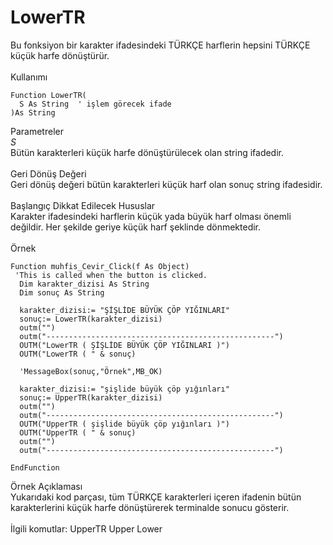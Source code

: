 # LowerTR

Bu fonksiyon bir karakter ifadesindeki TÜRKÇE harflerin hepsini TÜRKÇE küçük harfe dönüştürür.\
\
Kullanımı

```
Function LowerTR(
  S As String  ' işlem görecek ifade
)As String
```

Parametreler\
_S_\
Bütün karakterleri küçük harfe dönüştürülecek olan string ifadedir.\
\
Geri Dönüş Değeri\
Geri dönüş değeri bütün karakterleri küçük harf olan sonuç string ifadesidir.\
\
Başlangıç Dikkat Edilecek Hususlar\
Karakter ifadesindeki harflerin küçük yada büyük harf olması önemli değildir. Her şekilde geriye küçük harf şeklinde dönmektedir.\
\
Örnek

```
Function muhfis_Cevir_Click(f As Object)
 'This is called when the button is clicked.
  Dim karakter_dizisi As String
  Dim sonuç As String
  
  karakter_dizisi:= "ŞİŞLİDE BÜYÜK ÇÖP YIĞINLARI"
  sonuç:= LowerTR(karakter_dizisi)
  outm("")
  outm("---------------------------------------------------")
  OUTM("LowerTR ( ŞİŞLİDE BÜYÜK ÇÖP YIĞINLARI )")
  OUTM("LowerTR ( " & sonuç)

  'MessageBox(sonuç,"Örnek",MB_OK)

  karakter_dizisi:= "şişlide büyük çöp yığınları"
  sonuç:= UpperTR(karakter_dizisi)
  outm("")
  outm("---------------------------------------------------")
  OUTM("UpperTR ( şişlide büyük çöp yığınları )")
  OUTM("UpperTR ( " & sonuç)
  outm("")
  outm("---------------------------------------------------")

EndFunction

```

Örnek Açıklaması\
Yukarıdaki kod parçası, tüm TÜRKÇE karakterleri içeren ifadenin bütün karakterlerini küçük harfe dönüştürerek terminalde sonucu gösterir.\
\
İlgili komutlar: UpperTR Upper Lower
